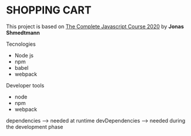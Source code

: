 # SHOPPING CART

This project is based on [The Complete Javascript Course 2020](https://www.udemy.com/share/101WfeBksSdFlTQHQ=/) by **Jonas Shmedtmann**

Tecnologies 
- Node js
- npm
- babel
- webpack

Developer tools
- node
- npm
- webpack

dependencies --> needed at runtime
devDependencies --> needed during the development phase